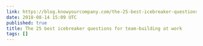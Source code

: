 ```yaml
---
link: https://blog.knowyourcompany.com/the-25-best-icebreaker-questions-for-team-building-at-work-cf5f48740240
date: 2018-08-14 15:09 UTC
published: true
title: The 25 best icebreaker questions for team-building at work
tags: []
---
```



